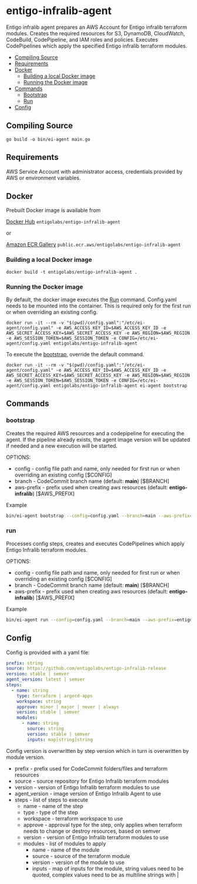 # entigo-infralib-agent

Entigo infralib agent prepares an AWS Account for Entigo infralib terraform modules.
Creates the required resources for S3, DynamoDB, CloudWatch, CodeBuild, CodePipeline, and IAM roles and policies.
Executes CodePipelines which apply the specified Entigo infralib terraform modules.

* [Compiling Source](#compiling-source)
* [Requirements](#requirements)
* [Docker](#docker)
    * [Building a local Docker image](#building-a-local-docker-image)
    * [Running the Docker image](#running-the-docker-image)
* [Commands](#commands)
    * [Bootstrap](#bootstrap)
    * [Run](#run)
* [Config](#config)

## Compiling Source

```go build -o bin/ei-agent main.go```

## Requirements

AWS Service Account with administrator access, credentials provided by AWS or environment variables.

## Docker

Prebuilt Docker image is available from

[Docker Hub](https://hub.docker.com/r/entigolabs/entigo-infralib-agent) `entigolabs/entigo-infralib-agent`

or

[Amazon ECR Gallery](https://gallery.ecr.aws/entigolabs/entigo-infralib-agent) `public.ecr.aws/entigolabs/entigo-infralib-agent`

### Building a local Docker image

```docker build -t entigolabs/entigo-infralib-agent .```

### Running the Docker image

By default, the docker image executes the [Run](#run) command. Config.yaml needs to be mounted into the container. This is required only for the first run or when overriding an existing config.

```docker run -it --rm -v "$(pwd)/config.yaml":"/etc/ei-agent/config.yaml" -e AWS_ACCESS_KEY_ID=$AWS_ACCESS_KEY_ID -e AWS_SECRET_ACCESS_KEY=$AWS_SECRET_ACCESS_KEY -e AWS_REGION=$AWS_REGION -e AWS_SESSION_TOKEN=$AWS_SESSION_TOKEN -e CONFIG=/etc/ei-agent/config.yaml entigolabs/entigo-infralib-agent```

To execute the [bootstrap](#bootstrap), override the default command.

```docker run -it --rm -v "$(pwd)/config.yaml":"/etc/ei-agent/config.yaml" -e AWS_ACCESS_KEY_ID=$AWS_ACCESS_KEY_ID -e AWS_SECRET_ACCESS_KEY=$AWS_SECRET_ACCESS_KEY -e AWS_REGION=$AWS_REGION -e AWS_SESSION_TOKEN=$AWS_SESSION_TOKEN -e CONFIG=/etc/ei-agent/config.yaml entigolabs/entigo-infralib-agent ei-agent bootstrap```

## Commands

### bootstrap

Creates the required AWS resources and a codepipeline for executing the agent. If the pipeline already exists, the agent image version will be updated if needed and a new execution will be started.

OPTIONS:
* config - config file path and name, only needed for first run or when overriding an existing config [$CONFIG]
* branch - CodeCommit branch name (default: **main**) [$BRANCH]
* aws-prefix - prefix used when creating aws resources (default: **entigo-infralib**) [$AWS_PREFIX]

Example
```bash
bin/ei-agent bootstrap --config=config.yaml --branch=main --aws-prefix=entigo-infralib
```

### run

Processes config steps, creates and executes CodePipelines which apply Entigo Infralib terraform modules.

OPTIONS:
* config - config file path and name, only needed for first run or when overriding an existing config [$CONFIG]
* branch - CodeCommit branch name (default: **main**) [$BRANCH]
* aws-prefix - prefix used when creating aws resources (default: **entigo-infralib**) [$AWS_PREFIX]

Example
```bash
bin/ei-agent run --config=config.yaml --branch=main --aws-prefix=entigo-infralib
```

## Config

Config is provided with a yaml file:

```yaml
prefix: string
source: https://github.com/entigolabs/entigo-infralib-release
version: stable | semver
agent_version: latest | semver
steps:
  - name: string
    type: terraform | argocd-apps
    workspace: string
    approve: minor | major | never | always
    version: stable | semver
    modules:
      - name: string
        source: string
        version: stable | semver
        inputs: map[string]string
```
Config version is overwritten by step version which in turn is overwritten by module version.

* prefix - prefix used for CodeCommit folders/files and terraform resources
* source - source repository for Entigo Infralib terraform modules
* version - version of Entigo Infralib terraform modules to use
* agent_version - image version of Entigo Infralib Agent to use
* steps - list of steps to execute
  * name - name of the step
  * type - type of the step
  * workspace - terraform workspace to use
  * approve - approval type for the step, only applies when terraform needs to change or destroy resources, based on semver
  * version - version of Entigo Infralib terraform modules to use
  * modules - list of modules to apply
    * name - name of the module
    * source - source of the terraform module
    * version - version of the module to use
    * inputs - map of inputs for the module, string values need to be quoted, complex values need to be as multiline strings with |